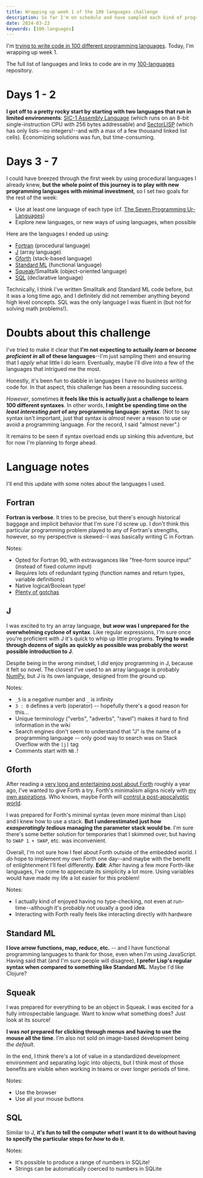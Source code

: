 ```yaml
---
title: Wrapping up week 1 of the 100 languages challenge
description: So far I'm on schedule and have sampled each kind of programming language.
date: 2024-03-23
keywords: [100-languages]
---
```

I'm [trying to write code in 100 different programming languages](100-languages.md). Today, I'm wrapping up week 1.

The full list of languages and links to code are in my [100-languages](https://github.com/jaredkrinke/100-languages) repository.

# Days 1 - 2
**I got off to a pretty rocky start by starting with two languages that run in limited environments**: [SIC-1 Assembly Language](100-languages-1.md) (which runs on an 8-bit single-instruction CPU with 256 bytes addressable) and [SectorLISP](100-languages-2.md) (which has only lists--no integers!--and with a max of a few thousand linked list cells). Economizing solutions was fun, but time-consuming.

# Days 3 - 7
I could have breezed through the first week by using procedural languages I already knew, **but the whole point of this journey is to play with new programming languages with minimal investment**, so I set two goals for the rest of the week:

* Use at least one language of each type (cf. [The Seven Programming Ur-Languages](https://madhadron.com/programming/seven_ur_languages.html))
* Explore new languages, or new ways of using languages, when possible

Here are the languages I ended up using:

* [Fortran](https://fortran-lang.org/) (procedural language)
* [J](https://www.jsoftware.com/#/) (array language)
* [Gforth](https://gforth.org/) (stack-based language)
* [Standard ML](https://en.wikipedia.org/wiki/Standard_ML) (functional language)
* [Squeak](https://squeak.org/)/Smalltalk (object-oriented language)
* [SQL](https://en.wikipedia.org/wiki/SQL) (declarative language)

Technically, I think I've written Smalltalk and Standard ML code before, but it was a long time ago, and I definitely did not remember anything beyond high level concepts. SQL was the only language I was fluent in (but not for solving math problems!).

# Doubts about this challenge
I've tried to make it clear that **I'm not expecting to actually *learn* or *become proficient in* all of these languages**--I'm just sampling them and ensuring that I *apply* what little I *do* learn. Eventually, maybe I'll dive into a few of the languages that intrigued me the most.

Honestly, it's been fun to dabble in languages I have no business writing code for. In that aspect, this challenge has been a resounding success.

*However*, sometimes **it feels like this is actually just a challenge to learn 100 different syntaxes**. In other words, **I might be spending time on the *least interesting part* of any programming language: syntax**. (Not to say syntax isn't important, just that syntax is *almost* never a reason to use or avoid a programming language. For the record, I said "almost never".)

It remains to be seen if syntax overload ends up sinking this adventure, but for now I'm planning to forge ahead.

# Language notes
I'll end this update with some notes about the languages I used.

## Fortran
**Fortran is verbose**. It tries to be precise, but there's enough historical baggage and implicit behavior that I'm sure I'd screw up. I don't think this particular programming problem played to any of Fortran's strengths, however, so my perspective is skewed--I was basically writing C in Fortran.

Notes:

* Opted for Fortran 90, with extravagances like "free-form source input" (instead of fixed column input)
* Requires lots of redundant typing (function names and return types, variable definitions)
* Native logical/Boolean type!
* [Plenty of gotchas](https://fortran-lang.org/learn/quickstart/gotchas/)

## J
I was excited to try an array language, **but *wow* was I unprepared for the overwhelming cyclone of syntax**. Like regular expressions, I'm sure once you're proficient with J it's quick to whip up little programs. **Trying to wade through dozens of sigils as quickly as possible was probably the worst possible introduction to J**.

Despite being in the wrong mindset, I *did* enjoy programming in J, because it felt so novel. The closest I've used to an array language is probably [NumPy](https://numpy.org/), but J is its own language, designed from the ground up.

Notes:

* `_5` is a negative number and `_` is infinity
* `3 : 0` defines a verb (operator) -- hopefully there's a good reason for this...
* Unique terminology ("verbs", "adverbs", "ravel") makes it hard to find information in the wiki
* Search engines don't seem to understand that "J" is the name of a programming language -- only good way to search was on Stack Overflow with the `[j]` tag
* Comments start with `NB.`!

## Gforth
After reading a [very long and entertaining post about Forth](https://ratfactor.com/forth/the_programming_language_that_writes_itself.html) roughly a year ago, I've wanted to give Forth a try. Forth's minimalism aligns nicely with [my own aspirations](minimal-dev-env.md). Who knows, maybe Forth will [control a post-apocalyptic world](http://duskos.org/).

I was prepared for Forth's minimal syntax (even more minimal than Lisp) and I knew how to use a stack. **But I underestimated just how *exasperatingly tedious* managing the parameter stack would be**. I'm sure there's some better solution for temporaries that I skimmed over, but having to `SWAP 1 + SWAP`, etc. was inconvenient.

Overall, I'm not sure how I feel about Forth outside of the embedded world. I *do* hope to implement my own Forth one day--and maybe with the benefit of enlightenment I'll feel differently. **Edit**: After having a few more Forth-like languages, I've come to appreciate its simplicity a lot more. Using variables would have made my life a lot easier for this problem!

Notes:

* I actually kind of enjoyed having no type-checking, not even at run-time--although it's probably not usually a good idea
* Interacting with Forth really feels like interacting directly with hardware

## Standard ML
**I love arrow functions, map, reduce, etc.** -- and I have functional programming languages to thank for those, even when I'm using JavaScript. Having said that (and I'm sure people will disagree), **I prefer Lisp's regular syntax when compared to something like Standard ML**. Maybe I'd like Clojure?

## Squeak
I was prepared for everything to be an object in Squeak. I was excited for a fully introspectable language. Want to know what something does? Just look at its source!

**I was *not* prepared for clicking through menus and having to use the mouse all the time**. I'm also not sold on image-based development being *the default*.

In the end, I think there's a lot of value in a standardized development environment and separating logic into objects, but I think most of those benefits are visible when working in teams or over longer periods of time.

Notes:

* Use the browser
* Use all your mouse buttons

## SQL
Similar to J, **it's fun to tell the computer *what* I want it to do without having to specify the particular steps for *how* to do it**.

Notes:

* It's possible to produce a range of numbers in SQLite!
* Strings can be automatically coerced to numbers in SQLite
